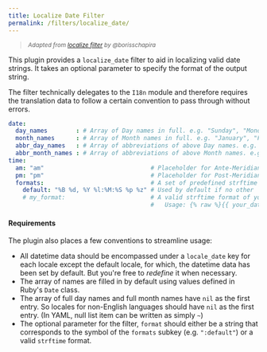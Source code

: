 ```yaml
---
title: Localize Date Filter
permalink: /filters/localize_date/
---
```

<div>
  <blockquote>
    <small>
      <em>
        Adapted from
        <a href="https://github.com/borisschapira/borisschapira.com/blob
          /e3db4209536ea624466aa516e7feba79410b6719/_plugins/i18n_date_filter.rb#L9-L24">
          localize filter</a> by @borisschapira
      </em>
  </small>
</blockquote>
</div>

This plugin provides a `localize_date` filter to aid in localizing valid date strings. It takes an optional parameter to specify
the format of the output string.

The filter technically delegates to the `I18n` module and therefore requires the translation data to follow a certain convention
to pass through without errors.

```yaml
date:
  day_names        : # Array of Day names in full. e.g. "Sunday", "Monday", ...
  month_names      : # Array of Month names in full. e.g. "January", "February", ...
  abbr_day_names   : # Array of abbreviations of above Day names. e.g. "Sun", "Mon", ...
  abbr_month_names : # Array of abbreviations of above Month names. e.g. "Jan", "Feb", ...
time:
  am: "am"                              # Placeholder for Ante-Meridian
  pm: "pm"                              # Placeholder for Post-Meridian
  formats:                              # A set of predefined strftime formats
    default: "%B %d, %Y %l:%M:%S %p %z" # Used by default if no other `format` has been specified.
    # my_format:                        # A valid strftime format of your choice.
                                        #   Usage: {% raw %}{{ your_date | localize_date: ":my_format" }}{% endraw %}
```

#### Requirements

The plugin also places a few conventions to streamline usage:
* All datetime data should be encompassed under a `locale_date` key for each locale except the default locale, for which, the
  datetime data has been set by default. But you're free to *redefine* it when necessary.
* The array of names are filled in by default using values defined in Ruby's `Date` class.
* The array of full day names and full month names have `nil` as the first entry. So locales for non-English languages should
  have `nil` as the first entry. (In YAML, null list item can be written as simply `~`)
* The optional parameter for the filter, `format` should either be a string that corresponds to the symbol of the `formats`
  subkey (e.g. `":default"`) or a valid `strftime` format.
